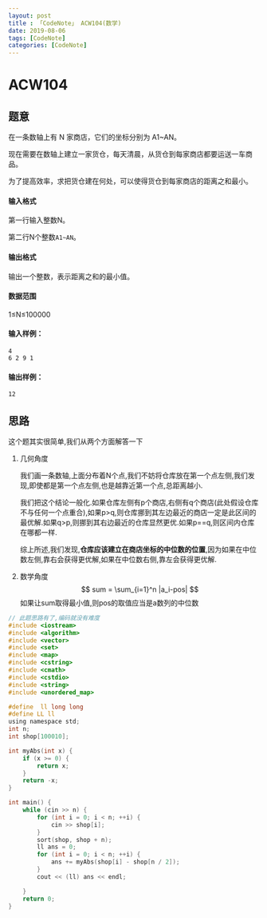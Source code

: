 ```yaml
---
layout: post
title : 「CodeNote」 ACW104(数学)
date: 2019-08-06
tags: [CodeNote]
categories: [CodeNote]
---
```

# ACW104

## 题意

在一条数轴上有 N 家商店，它们的坐标分别为 A1~AN。

现在需要在数轴上建立一家货仓，每天清晨，从货仓到每家商店都要运送一车商品。

为了提高效率，求把货仓建在何处，可以使得货仓到每家商店的距离之和最小。

#### 输入格式

第一行输入整数N。

第二行N个整数```A1~AN```。

#### 输出格式

输出一个整数，表示距离之和的最小值。

#### 数据范围

1≤N≤100000

#### 输入样例：

```
4
6 2 9 1
```

#### 输出样例：

```
12
```

## 思路

这个题其实很简单,我们从两个方面解答一下

1. 几何角度

   我们画一条数轴,上面分布着N个点,我们不妨将仓库放在第一个点左侧,我们发现,即使都是第一个点左侧,也是越靠近第一个点,总距离越小.

   我们把这个结论一般化.如果仓库左侧有p个商店,右侧有q个商店(此处假设仓库不与任何一个点重合),如果p>q,则仓库挪到其左边最近的商店一定是此区间的最优解.如果q>p,则挪到其右边最近的仓库显然更优.如果p==q,则区间内仓库在哪都一样.

   综上所述,我们发现,**仓库应该建立在商店坐标的中位数的位置**,因为如果在中位数左侧,靠右会获得更优解,如果在中位数右侧,靠左会获得更优解.

2. 数学角度
   $$
   sum = \sum_{i=1}^n |a_i-pos|
   $$
   如果让sum取得最小值,则pos的取值应当是a数列的中位数

```c
// 此题思路有了,编码就没有难度
#include <iostream>
#include <algorithm>
#include <vector>
#include <set>
#include <map>
#include <cstring>
#include <cmath>
#include <cstdio>
#include <string>
#include <unordered_map>

#define  ll long long
#define LL ll
using namespace std;
int n;
int shop[100010];

int myAbs(int x) {
    if (x >= 0) {
        return x;
    }
    return -x;
}

int main() {
    while (cin >> n) {
        for (int i = 0; i < n; ++i) {
            cin >> shop[i];
        }
        sort(shop, shop + n);
        ll ans = 0;
        for (int i = 0; i < n; ++i) {
            ans += myAbs(shop[i] - shop[n / 2]);
        }
        cout << (ll) ans << endl;

    }
    return 0;
}
```

